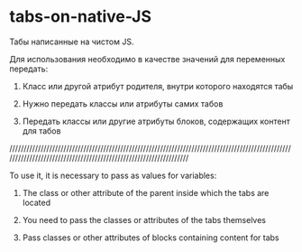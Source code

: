 # tabs-on-native-JS

Табы написанные на чистом JS. 

Для использования необходимо в качестве значений для переменных передать: 

1. Класс или другой атрибут родителя, внутри которого находятся табы

2. Нужно передать классы или атрибуты самих табов

3. Передать классы или другие атрибуты блоков, содержащих контент для табов

//////////////////////////////////////////////////////////////////////////////////////////////////////////////////////////////////////////////////////////////////


To use it, it is necessary to pass as values for variables:

1. The class or other attribute of the parent inside which the tabs are located

2. You need to pass the classes or attributes of the tabs themselves

3. Pass classes or other attributes of blocks containing content for tabs
